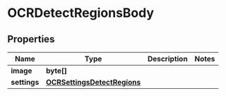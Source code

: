 

# OCRDetectRegionsBody


## Properties

| Name | Type | Description | Notes |
|------------ | ------------- | ------------- | -------------|
|**image** | **byte[]** |  |  |
|**settings** | [**OCRSettingsDetectRegions**](OCRSettingsDetectRegions.md) |  |  |



